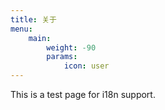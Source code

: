 ```yaml
---
title: 关于
menu:
    main: 
        weight: -90
        params:
            icon: user
---
```


This is a test page for i18n support. 